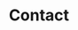 ---
title: Contact
featured_image: images/notebook.jpg
omit_header_text: true
description: We'd love to hear from you
type: page
---